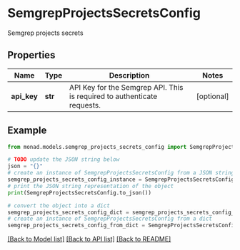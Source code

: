 # SemgrepProjectsSecretsConfig

Semgrep projects secrets

## Properties

Name | Type | Description | Notes
------------ | ------------- | ------------- | -------------
**api_key** | **str** | API Key for the Semgrep API. This is required to authenticate requests. | [optional] 

## Example

```python
from monad.models.semgrep_projects_secrets_config import SemgrepProjectsSecretsConfig

# TODO update the JSON string below
json = "{}"
# create an instance of SemgrepProjectsSecretsConfig from a JSON string
semgrep_projects_secrets_config_instance = SemgrepProjectsSecretsConfig.from_json(json)
# print the JSON string representation of the object
print(SemgrepProjectsSecretsConfig.to_json())

# convert the object into a dict
semgrep_projects_secrets_config_dict = semgrep_projects_secrets_config_instance.to_dict()
# create an instance of SemgrepProjectsSecretsConfig from a dict
semgrep_projects_secrets_config_from_dict = SemgrepProjectsSecretsConfig.from_dict(semgrep_projects_secrets_config_dict)
```
[[Back to Model list]](../README.md#documentation-for-models) [[Back to API list]](../README.md#documentation-for-api-endpoints) [[Back to README]](../README.md)


